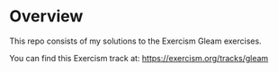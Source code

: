 # Overview

This repo consists of my solutions to the Exercism Gleam exercises.

You can find this Exercism track at: https://exercism.org/tracks/gleam
